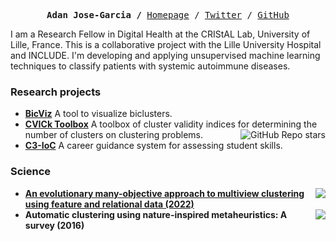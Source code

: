 
<p><pre align="center">
<strong>Adan Jose-Garcia /</strong> <a href="https://adanjoga.github.io/">Homepage</a> / <a href="https://twitter.com/adanjoga">Twitter</a> / <a href="https://github.com/adanjoga">GitHub</a>
</pre></p>

I am a Research Fellow in Digital Health at the CRIStAL Lab, University of Lille, France. This is a collaborative project with the Lille University Hospital and INCLUDE. I'm developing and applying unsupervised machine learning techniques to classify patients with systemic autoimmune diseases.

### Research projects

- **[BicViz](https://adanjoga.github.io/project/bicviz/)** A tool to visualize biclusters.
- **[CVICk Toolbox](https://adanjoga.github.io/project/cvitoolbox-project/)** A toolbox of cluster validity indices for determining the number of clusters on clustering problems.  <img align="right" alt="GitHub Repo stars" src="https://img.shields.io/github/stars/adanjoga/cvik-toolbox?style=social"> 
- **[C3-IoC](https://www.c3-ioc.co.uk/)** A career guidance system for assessing student skills. 

### Science

- <a href="https://doi.org/10.1016/j.asoc.2021.107425"><img src="https://img.shields.io/badge/DOI-10.1016%2Fj.asoc.2021.107425-cfd8dc?labelColor=black&style=flat-square" align="right"/></a> **[An evolutionary many-objective approach to multiview clustering using feature and relational data (2022)](https://github.com/adanjoga/mvmc)**
- <a href="https://doi.org/10.1016/j.asoc.2015.12.001"><img src="https://img.shields.io/badge/DOI-0.1016%2Fj.asoc.2015.12.001-cfd8dc?labelColor=black&style=flat-square" align="right"/></a> **Automatic clustering using nature-inspired metaheuristics: A survey (2016)**
